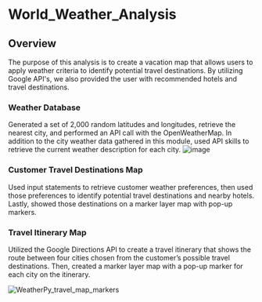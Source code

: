 # World_Weather_Analysis
 
## Overview
The purpose of this analysis is to create a vacation map that allows users to apply weather criteria to identify potential travel destinations. By utilizing Google API's, we also provided the user with recommended hotels and travel destinations.

### Weather Database
Generated a set of 2,000 random latitudes and longitudes, retrieve the nearest city, and performed an API call with the OpenWeatherMap. In addition to the city weather data  gathered in this module, used  API skills to retrieve the current weather description for each city.
![image](https://user-images.githubusercontent.com/96217224/155921502-0644fc27-b543-4a45-9e1e-7ef9b03952b8.png)

### Customer Travel Destinations Map
Used input statements to retrieve customer weather preferences, then used those preferences to identify potential travel destinations and nearby hotels. Lastly, showed those destinations on a marker layer map with pop-up markers.

### Travel Itinerary Map
Utilized the Google Directions API to create a travel itinerary that shows the route between four cities chosen from the customer’s possible travel destinations. Then, created a marker layer map with a pop-up marker for each city on the itinerary.

![WeatherPy_travel_map_markers](https://user-images.githubusercontent.com/96217224/155921367-f61facc6-c878-4f20-96a5-2f24e5066c6e.png)
